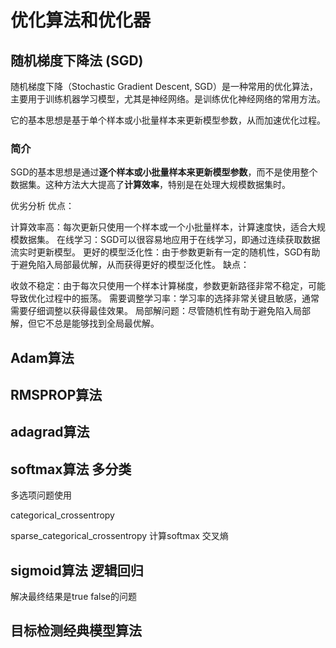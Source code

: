 # 优化算法和优化器

## 随机梯度下降法 (SGD)
随机梯度下降（Stochastic Gradient Descent, SGD）是一种常用的优化算法，主要用于训练机器学习模型，尤其是神经网络。是训练优化神经网络的常用方法。

它的基本思想是基于单个样本或小批量样本来更新模型参数，从而加速优化过程。

### 简介

SGD的基本思想是通过**逐个样本或小批量样本来更新模型参数**，而不是使用整个数据集。这种方法大大提高了**计算效率**，特别是在处理大规模数据集时。

优劣分析
优点：

计算效率高：每次更新只使用一个样本或一个小批量样本，计算速度快，适合大规模数据集。
在线学习：SGD可以很容易地应用于在线学习，即通过连续获取数据流实时更新模型。
更好的模型泛化性：由于参数更新有一定的随机性，SGD有助于避免陷入局部最优解，从而获得更好的模型泛化性。
缺点：

收敛不稳定：由于每次只使用一个样本计算梯度，参数更新路径非常不稳定，可能导致优化过程中的振荡。
需要调整学习率：学习率的选择非常关键且敏感，通常需要仔细调整以获得最佳效果。
局部解问题：尽管随机性有助于避免陷入局部解，但它不总是能够找到全局最优解。

## Adam算法



## RMSPROP算法



## adagrad算法



## softmax算法  多分类

多选项问题使用

categorical_crossentropy

sparse_categorical_crossentropy   计算softmax 交叉熵

## sigmoid算法 逻辑回归

解决最终结果是true false的问题



## 目标检测经典模型算法